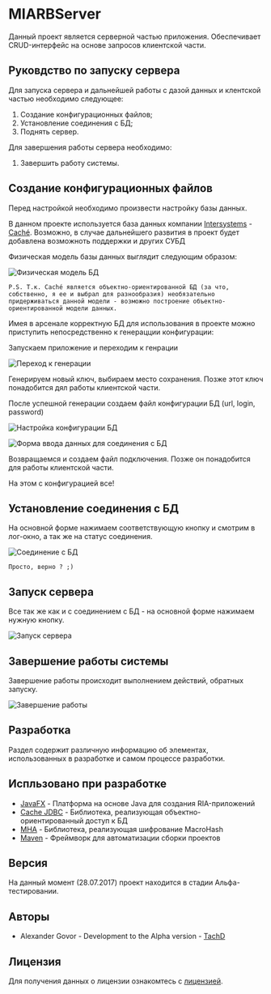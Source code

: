 ﻿# MIARBServer
Данный
проект является серверной частью приложения. Обеспечивает CRUD-интерфейс на основе запросов клиентской части.
## Руковдство по запуску сервера
Для запуска сервера и дальнейшей работы с дазой данных и клентской частью необходимо следующее:

1. Создание конфигурационных файлов;
2. Установление соединения с БД;
3. Поднять сервер.

Для завершения работы сервера необходимо:

1. Завершить работу системы.

Создание конфигурационных файлов
---
Перед настройкой необходимо произвести настройку базы данных. 

В данном проекте используется база данных компании [Intersystems](http://www.intersystems.com/) - [Caché](http://www.intersystems.com/our-products/cache/cache-overview/).
Возможно, в случае дальнейшего развития в проект будет добавлена возможноть поддержки и других СУБД
 
Физическая модель базы данных выглядит следующим образом:

![Физическая модель БД](https://4.downloader.disk.yandex.ru/disk/1160b36954953612ab8300c8d91385f527fe1cb71c980fe85825f458191fde29/597b70b0/JiACiOGiE0Tu1cxKpYZWNbPc-Odq9O6FJ9O-1mYNHGtgAXYH24EJTKZ2GzA7CXyU8iMSKR2FO3XaXLP50xYx-w%3D%3D?uid=0&filename=temp.png&disposition=inline&hash=&limit=0&content_type=image%2Fpng&fsize=101951&hid=a287434854b2ba85feae3ebf68c167e8&media_type=image&tknv=v2&etag=4e33585c5ac3dfa737926cd584178811)

    P.S. Т.к. Caché является объектно-ориентированной БД (за что, собственно, я ее и выбрал для разнообразия) необязательно придерживаться данной модели - возможно построение объектно-ориентированной модели данных.
     
Имея в арсенале корректную БД для использования в проекте можно приступить непосредственно к генерацции конфигурации:

Запускаем приложение и переходим к генрации

![Переход к генерации](https://3.downloader.disk.yandex.ru/disk/36c98b19b6948b3cb0896423ebc9fa2dc29fb394588b8ca3f8fceca06bb40fe1/597b7299/JiACiOGiE0Tu1cxKpYZWNd7podzdER60QZlEPQhmUkVhVEdiC3piR2lRGGwAciNmP1oCK74Itlo8sv8GAwSVAg%3D%3D?uid=0&filename=mainFrom.PNG&disposition=inline&hash=&limit=0&content_type=image%2Fpng&fsize=15117&hid=c7dcd0b9116389afc57946cd43d5d8e1&media_type=image&tknv=v2&etag=2cbe361a27120933641e16159c971ae4)

Генерируем новый ключ, выбираем место сохранения. Позже этот ключ понадобится дял работы клиентской части.

После успешной генерации создаем файл конфигурации БД (url, login, password)
 
![Настройка конфигурации БД](https://3.downloader.disk.yandex.ru/disk/554efcd33f8c9555faa7e56ebb8f153e5d51327c919849a9809b17841873b668/597b72b1/JiACiOGiE0Tu1cxKpYZWNS6DnRjYRuW71iE3js7ddXB4mIPd9ijhQJeLni1qO54SAa-hCOVSARwViBNIENgQqg%3D%3D?uid=0&filename=generateKey.PNG&disposition=inline&hash=&limit=0&content_type=image%2Fpng&fsize=9297&hid=ce69e1f92c1050c2e892989f660613f3&media_type=image&tknv=v2&etag=0c7ff9101f18ca452c44251ce6488f81)

![Форма ввода данных для соединения с БД](https://3.downloader.disk.yandex.ru/disk/50744dcb590298422fb532f9c2fb87bb0c0c3bb7636dbdb4bf41c7c8e9c10f09/597b736f/JiACiOGiE0Tu1cxKpYZWNRxp6okPYniqeQgQKXG2p-OwEjKt5ExBqH3XNjbU7yyjJuQiE9CBT6J2HNouS8rbPg%3D%3D?uid=0&filename=dbSetting.PNG&disposition=inline&hash=&limit=0&content_type=image%2Fpng&fsize=8708&hid=14e52edeae916dbd45ec46c8142d3076&media_type=image&tknv=v2&etag=3940d7cfc1e6a98087497b9d20e4c55a)

Возвращаемся и создаем файл подключения. Позже он понадобится для работы клиентской части.

На этом с конфигурацией все!

Установление соединения с БД
---
На основной форме нажимаем соответствующую кнопку и смотрим в лог-окно, а так же на статус соединения.

![Соединение с БД](https://1.downloader.disk.yandex.ru/disk/65e0a03bb57e0556c9a7f2b22bd2f868b1f87f25364f39d0fca0a9acedf38dfd/597b755f/JiACiOGiE0Tu1cxKpYZWNYH9obdhEjcB96BDSgApWoNkAyAPTL2fPu2iquhhUjdUFNfPYbBtLKHojdzxJxv5SQ%3D%3D?uid=0&filename=dbConnect.PNG&disposition=inline&hash=&limit=0&content_type=image%2Fpng&fsize=16280&hid=eec2e4a9f6c12130165e71e6b1f756d0&media_type=image&tknv=v2&etag=dfa19f399e6c6419a3bea634e59589ab)

    Просто, верно ? ;)

Запуск сервера
---
Все так же как и с соединением с БД - на основной форме нажимаем нужную кнопку.

![Запуск сервера](https://4.downloader.disk.yandex.ru/disk/3e60aa705c42aa83d9577f3d7f5a6c344c1f2286be82b06056f6e6cfb12c8c0e/597b7606/JiACiOGiE0Tu1cxKpYZWNbqcGFiqQ52-snis64bnyndktZ68TADqfJBs3w9VPdqPO7jDSR3DSfNj4hojSphRnA%3D%3D?uid=0&filename=serverStart.PNG&disposition=inline&hash=&limit=0&content_type=image%2Fpng&fsize=17256&hid=f6dad9a86c6934ec43025c679b9f9618&media_type=image&tknv=v2&etag=fd60e079936da77c8b88289782c07751)

Завершение работы системы
---
Завершение работы происходит выполнением действий, обратных запуску.

![Завершение работы](https://2.downloader.disk.yandex.ru/disk/5dc5202c8e065811eed8a293fac7af5f01e7369c003176f0e0b029095620bf4c/597b75f7/JiACiOGiE0Tu1cxKpYZWNbiSEg5cgIx-W3jrCf7G56i9w8OyHABtBuRC4a775PCjBN-iRNp0PlpYQOH2V8om1Q%3D%3D?uid=0&filename=serverOff.PNG&disposition=inline&hash=&limit=0&content_type=image%2Fpng&fsize=20309&hid=94747919181da574c6bc78bb118d6a77&media_type=image&tknv=v2&etag=dee181d09b6da4cceeddbcd35102b2c9)

## Разработка
Раздел содержит различную информацию об элементах, использованных в разработке и самом процессе разработки.

Испльзовано при разработке
---
* [JavaFX](http://docs.oracle.com/javase/8/javafx/get-started-tutorial/jfx-overview.htm#JFXST784) - Платформа на основе Java для создания RIA-приложений
* [Cache JDBC](http://docs.intersystems.com/latest/csp/docbook/DocBook.UI.Page.cls?KEY=BGJD_intro) - Библиотека, реализующая объектно-ориентированный доступ к БД 
* [MHA](https://github.com/TachD/MacroHashAlgorithm) - Библиотека, реализующая шифрование MacroHash  
* [Maven](https://maven.apache.org/) - Фреймворк для автоматизации сборки проектов

Версия
---
На данный момент (28.07.2017) проект находится в стадии Альфа-тестировании.

Авторы
---
* Alexander Govor - Development to the Alpha version - [TachD](https://github.com/TachD)

Лицензия
---
Для получения данных о лицензии ознакомтесь с [лицензией](https://github.com/TachD/MIARBServer/blob/master/LICENSE).
